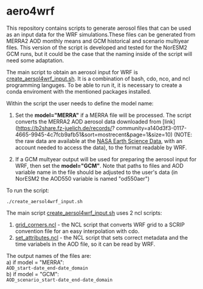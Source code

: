 # aero4wrf

This  repository contains scripts to generate aerosol files that can be used as an input data for the WRF simulations.These files can be generated from MERRA2 AOD monthly means and GCM historical and scenario multiyear files. This version of the script is developed and tested for the NorESM2 GCM runs, but it could be the case that the naming inside of the script will need some adaptation.

The main script to obtain an aerosol input for WRF is [create_aersol4wrf_input.sh](./create_aersol4wrf_input.sh). It is a combination of bash, cdo, nco, and ncl programming languges. To be able to run it, it is necessary to create a conda enviroment with the mentioned packages installed. 

Within the script the user needs to define the model name:

1. Set the **model="MERRA"** if a MERRA file will be processed. The script converts the MERRA2 AOD aerosol data downloaded from [link](https://b2share.fz-juelich.de/records/?		community=a140d3f3-0117-4665-9945-4c7fcb9afb51&sort=mostrecent&page=1&size=10) (NOTE: the raw data are available at the [NASA Earth Science Data](https://goldsmr4.gesdisc.eosdis.nasa.gov/data/MERRA2_MONTHLY/M2IMNXGAS.5.12.4/), with an account needed to access the data), to the format readable by WRF. 

2. If a GCM multyear output will be used for preparing the aerosol input for WRF, then set the **model="GCM"**. Note that paths to files and AOD variable name in the file should be adjusted to the user's data (in NorESM2 the AOD550 variable is named "od550aer")

To run the script:
	                    
    ./create_aersol4wrf_input.sh
	
The main script [create_aersol4wrf_input.sh](./create_aersol4wrf_input.sh) uses 2 ncl scripts:
1. [grid_corners.ncl](./grid_corners.ncl) - the NCL script that converts WRF grid to a SCRIP convention file for an easy interpolation with cdo. 
2. [set_attributes.ncl](./set_attributes.ncl)  - the NCL script that sets correct metadata and the time variabels in the AOD file, so it can be read by WRF.

The output names of the files are:
<br/> a) if model = "MERRA":
	<br/> `AOD_start-date_end-date_domain`
<br/> b) if model = "GCM":
	<br/> `AOD_scenario_start-date_end-date_domain`
